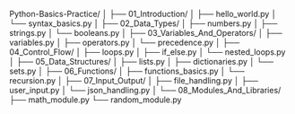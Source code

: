 Python-Basics-Practice/
│
├── 01_Introduction/
│   ├── hello_world.py
│   └── syntax_basics.py
│
├── 02_Data_Types/
│   ├── numbers.py
│   ├── strings.py
│   └── booleans.py
│
├── 03_Variables_And_Operators/
│   ├── variables.py
│   ├── operators.py
│   └── precedence.py
│
├── 04_Control_Flow/
│   ├── loops.py
│   ├── if_else.py
│   └── nested_loops.py
│
├── 05_Data_Structures/
│   ├── lists.py
│   ├── dictionaries.py
│   └── sets.py
│
├── 06_Functions/
│   ├── functions_basics.py
│   └── recursion.py
│
├── 07_Input_Output/
│   ├── file_handling.py
│   ├── user_input.py
│   └── json_handling.py
│
└── 08_Modules_And_Libraries/
    ├── math_module.py
    └── random_module.py
